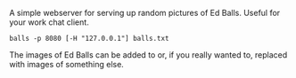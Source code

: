 A simple webserver for serving up random pictures of Ed Balls. Useful for your work chat client.

    balls -p 8080 [-H "127.0.0.1"] balls.txt
    
The images of Ed Balls can be added to or, if you really wanted to, replaced with images of something else.